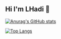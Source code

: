 ## Hi I'm LHadi  👋

[![Anurag's GitHub stats](https://github-readme-stats.vercel.app/api?username=Lhadidib07)](https://github.com/anuraghazra/github-readme-stats)


[![Top Langs](https://github-readme-stats.vercel.app/api/top-langs/?username=Lhadidib07&layout=pie)](https://github.com/anuraghazra/github-readme-stats)

